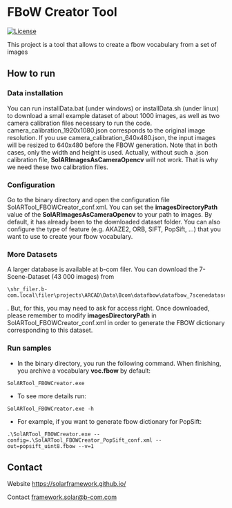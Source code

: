 # FBoW Creator Tool

[![License](https://img.shields.io/github/license/SolARFramework/Sample-Slam?style=flat-square&label=License)](https://www.apache.org/licenses/LICENSE-2.0)


This project is a tool that allows to create a fbow vocabulary from a set of images

## How to run

### Data installation

You can run installData.bat (under windows) or installData.sh (under linux) to download a small example dataset of about 1000 images, as well as two camera calibration files necessary to run the code. camera_calibration_1920x1080.json corresponds to the original image resolution. If you use camera_calibration_640x480.json, the input images will be resized to 640x480 before the FBOW generation. Note that in both cases, only the width and height is used. Actually, without such a .json calibration file, **SolARImagesAsCameraOpencv** will not work. That is why we need these two calibration files. 

### Configuration

Go to the binary directory and open the configuration file SolARTool_FBOWCreator_conf.xml. You can set the **imagesDirectoryPath** value of the **SolARImagesAsCameraOpencv** to your path to images. By default, it has already been to the downloaded dataset folder. 
You can also configure the type of feature (e.g. AKAZE2, ORB, SIFT, PopSift, ...) that you want to use to create your fbow vocabulary.

### More Datasets

A larger database is available at b-com filer. You can download the 7-Scene-Dataset (43 000 images) from <pre><code>\\shr_filer.b-com.local\filer\projects\ARCAD\Data\Bcom\datafbow\datafbow_7scenedataset.zip</code></pre>. But, for this, you may need to ask for access right. Once downloaded, please remember to modify **imagesDirectoryPath** in SolARTool_FBOWCreator_conf.xml in order to generate the FBOW dictionary corresponding to this dataset. 


### Run samples

* In the binary directory, you run the following command. When finishing, you archive a vocabulary **voc.fbow** by default:
<pre><code>SolARTool_FBOWCreator.exe</code></pre>

* To see more details run:
<pre><code>SolARTool_FBOWCreator.exe -h</code></pre>

* For example, if you want to generate fbow dictionary for PopSift:
<pre><code>.\SolARTool_FBOWCreator.exe --config=.\SolARTool_FBOWCreator_PopSift_conf.xml --out=popsift_uint8.fbow --v=1</code></pre>

## Contact 
Website https://solarframework.github.io/

Contact framework.solar@b-com.com